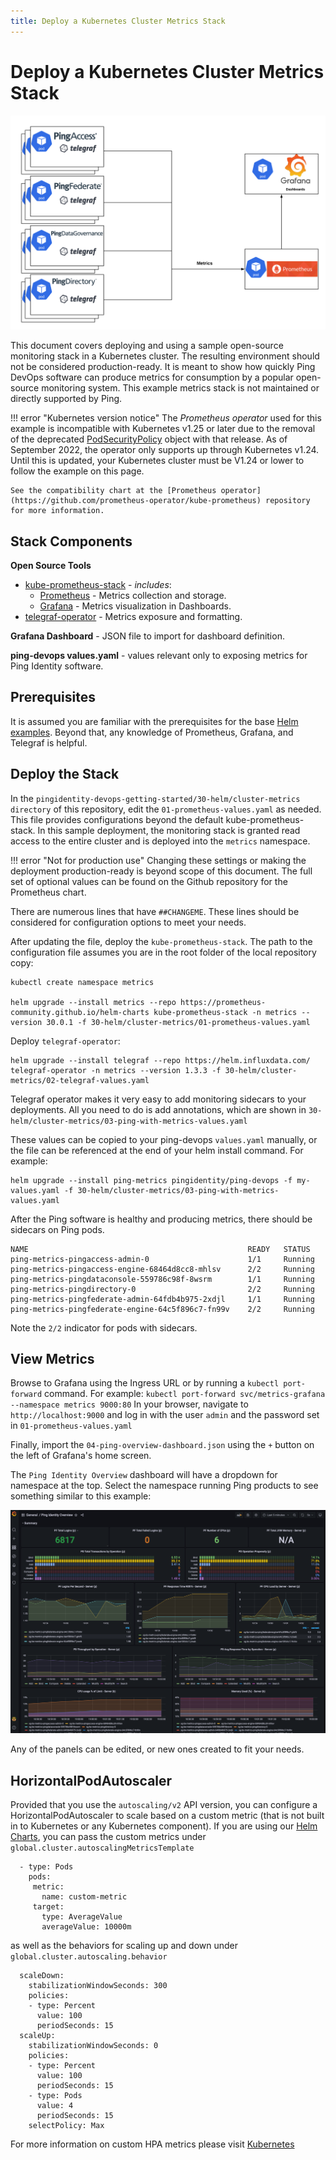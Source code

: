 ```yaml
---
title: Deploy a Kubernetes Cluster Metrics Stack
---
```


# Deploy a Kubernetes Cluster Metrics Stack

![](../images/cluster-metrics-stack.png)

This document covers deploying and using a sample open-source monitoring stack in a Kubernetes cluster. The resulting environment should not be considered production-ready.  It is meant to show how quickly Ping DevOps software can produce metrics for consumption by a popular open-source monitoring system. This example metrics stack is not maintained or directly supported by Ping.

!!! error "Kubernetes version notice"
    The *Prometheus operator* used for this example is incompatible with Kubernetes v1.25 or later due to the removal of the deprecated [PodSecurityPolicy](https://kubernetes.io/docs/concepts/security/pod-security-policy/) object with that release.  As of September 2022, the operator only supports up through Kubernetes v1.24.  Until this is updated, your Kubernetes cluster must be V1.24 or lower to follow the example on this page.

    See the compatibility chart at the [Prometheus operator](https://github.com/prometheus-operator/kube-prometheus) repository for more information.
## Stack Components

**Open Source Tools**

- [kube-prometheus-stack](https://github.com/prometheus-community/helm-charts/tree/main/charts/kube-prometheus-stack) - _includes_:
  - [Prometheus](https://prometheus.io/) - Metrics collection and storage.
  - [Grafana](https://grafana.com/) - Metrics visualization in Dashboards.
- [telegraf-operator](https://github.com/influxdata/helm-charts/tree/master/charts/telegraf-operator) - Metrics exposure and formatting.

**Grafana Dashboard** - JSON file to import for dashboard definition.

**ping-devops values.yaml** - values relevant only to exposing metrics for Ping Identity software.

## Prerequisites

It is assumed you are familiar with the prerequisites for the base [Helm examples](https://devops.pingidentity.com/deployment/deployHelm/).  Beyond that, any knowledge of Prometheus, Grafana, and Telegraf is helpful.

## Deploy the Stack

In the `pingidentity-devops-getting-started/30-helm/cluster-metrics directory` of this repository, edit the `01-prometheus-values.yaml` as needed. This file provides configurations beyond the default kube-prometheus-stack. In this sample deployment, the monitoring stack is granted read access to the entire cluster and is deployed into the `metrics` namespace. 

!!! error "Not for production use"
    Changing these settings or making the deployment production-ready is beyond scope of this document. The full set of optional values can be found on the Github repository for the Prometheus chart.

There are numerous lines that have `##CHANGEME`. These lines should be considered for configuration options to meet your needs.

After updating the file, deploy the `kube-prometheus-stack`.  The path to the configuration file assumes you are in the root folder of the local repository copy:

```
kubectl create namespace metrics

helm upgrade --install metrics --repo https://prometheus-community.github.io/helm-charts kube-prometheus-stack -n metrics --version 30.0.1 -f 30-helm/cluster-metrics/01-prometheus-values.yaml

```

Deploy `telegraf-operator`:

```
helm upgrade --install telegraf --repo https://helm.influxdata.com/ telegraf-operator -n metrics --version 1.3.3 -f 30-helm/cluster-metrics/02-telegraf-values.yaml
```

Telegraf operator makes it very easy to add monitoring sidecars to your deployments. All you need to do is add annotations, which are shown in `30-helm/cluster-metrics/03-ping-with-metrics-values.yaml`

These values can be copied to your ping-devops `values.yaml` manually, or the file can be referenced at the end of your helm install command. For example:

```
helm upgrade --install ping-metrics pingidentity/ping-devops -f my-values.yaml -f 30-helm/cluster-metrics/03-ping-with-metrics-values.yaml
```

After the Ping software is healthy and producing metrics, there should be sidecars on Ping pods.

```
NAME                                                 READY   STATUS
ping-metrics-pingaccess-admin-0                      1/1     Running
ping-metrics-pingaccess-engine-68464d8cc8-mhlsv      2/2     Running
ping-metrics-pingdataconsole-559786c98f-8wsrm        1/1     Running
ping-metrics-pingdirectory-0                         2/2     Running
ping-metrics-pingfederate-admin-64fdb4b975-2xdjl     1/1     Running
ping-metrics-pingfederate-engine-64c5f896c7-fn99v    2/2     Running
```

Note the `2/2` indicator for pods with sidecars.

## View Metrics

Browse to Grafana using the Ingress URL or by running a `kubectl port-forward` command.  For example: `kubectl port-forward svc/metrics-grafana --namespace metrics 9000:80`
In your browser, navigate to `http://localhost:9000` and log in with the user `admin` and the password set in `01-prometheus-values.yaml`

Finally, import the `04-ping-overview-dashboard.json` using the `+` button on the left of Grafana's home screen.

The `Ping Identity Overview` dashboard will have a dropdown for namespace at the top. Select the namespace running Ping products to see something similar to this example:

![](../images/cluster-metrics-dashboard.png)

Any of the panels can be edited, or new ones created to fit your needs.

## HorizontalPodAutoscaler

Provided that you use the `autoscaling/v2` API version, you can configure a HorizontalPodAutoscaler to scale based on a custom metric (that is not built in to Kubernetes or any Kubernetes component).
If you are using our [Helm Charts](https://github.com/pingidentity/helm-charts), you can pass the custom metrics under `global.cluster.autoscalingMetricsTemplate`
```
  - type: Pods
    pods:
     metric:
       name: custom-metric
     target:
       type: AverageValue
       averageValue: 10000m
```

as well as the behaviors for scaling up and down under `global.cluster.autoscaling.behavior`
```
  scaleDown:
    stabilizationWindowSeconds: 300
    policies:
    - type: Percent
      value: 100
      periodSeconds: 15
  scaleUp:
    stabilizationWindowSeconds: 0
    policies:
    - type: Percent
      value: 100
      periodSeconds: 15
    - type: Pods
      value: 4
      periodSeconds: 15
    selectPolicy: Max
```

For more information on custom HPA metrics please visit [Kubernetes](https://kubernetes.io/docs/tasks/run-application/horizontal-pod-autoscale/#support-for-custom-metrics)



